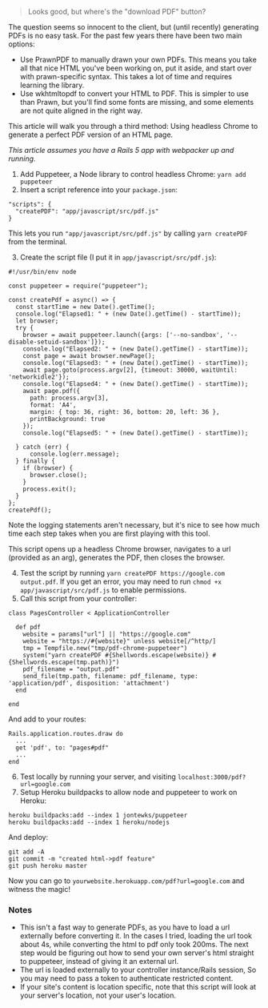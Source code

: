> Looks good, but where's the "download PDF" button?

The question seems so innocent to the client, but (until recently) generating PDFs is no easy task. For the past few years there have been two main options:

- Use PrawnPDF to manually drawn your own PDFs. This means you take all that nice HTML you've been working on, put it aside, and start over with prawn-specific syntax. This takes a lot of time and requires learning the library.
- Use wkhtmltopdf to convert your HTML to PDF. This is simpler to use than Prawn, but you'll find some fonts are missing, and some elements are not quite aligned in the right way.

This article will walk you through a third method: Using headless Chrome to generate a perfect PDF version of an HTML page.

_This article assumes you have a Rails 5 app with webpacker up and running._

1. Add Puppeteer, a Node library to control headless Chrome: `yarn add puppeteer`
2. Insert a script reference into your `package.json`:
```
"scripts": {
  "createPDF": "app/javascript/src/pdf.js"
}
```
This lets you run `"app/javascript/src/pdf.js"` by calling `yarn createPDF` from the terminal.

3. Create the script file (I put it in `app/javascript/src/pdf.js`):
```
#!/usr/bin/env node

const puppeteer = require("puppeteer");

const createPdf = async() => {
  const startTime = new Date().getTime();
  console.log("Elapsed1: " + (new Date().getTime() - startTime));
  let browser;
  try {
    browser = await puppeteer.launch({args: ['--no-sandbox', '--disable-setuid-sandbox']});
    console.log("Elapsed2: " + (new Date().getTime() - startTime));
    const page = await browser.newPage();
    console.log("Elapsed3: " + (new Date().getTime() - startTime));
    await page.goto(process.argv[2], {timeout: 30000, waitUntil: 'networkidle2'});
    console.log("Elapsed4: " + (new Date().getTime() - startTime));
    await page.pdf({
      path: process.argv[3],
      format: 'A4',
      margin: { top: 36, right: 36, bottom: 20, left: 36 },
      printBackground: true
    });
    console.log("Elapsed5: " + (new Date().getTime() - startTime));

  } catch (err) {
      console.log(err.message);
  } finally {
    if (browser) {
      browser.close();
    }
    process.exit();
  }
};
createPdf();
```
Note the logging statements aren't necessary, but it's nice to see how much time each step takes when you are first playing with this tool.

This script opens up a headless Chrome browser, navigates to a url (provided as an arg), generates the PDF, then closes the browser.

4. Test the script by running `yarn createPDF https://google.com output.pdf`. If you get an error, you may need to run `chmod +x app/javascript/src/pdf.js` to enable permissions.
5. Call this script from your controller:
```
class PagesController < ApplicationController

  def pdf
    website = params["url"] || "https://google.com"
    website = "https://#{website}" unless website[/^http/]
    tmp = Tempfile.new("tmp/pdf-chrome-puppeteer")
    system("yarn createPDF #{Shellwords.escape(website)} #{Shellwords.escape(tmp.path)}")
    pdf_filename = "output.pdf"
    send_file(tmp.path, filename: pdf_filename, type: 'application/pdf', disposition: 'attachment')
  end

end
```
And add to your routes:
```
Rails.application.routes.draw do
  ...
  get 'pdf', to: "pages#pdf"
  ...
end
```
6. Test locally by running your server, and visiting `localhost:3000/pdf?url=google.com`
7. Setup Heroku buildpacks to allow node and puppeteer to work on Heroku:
```
heroku buildpacks:add --index 1 jontewks/puppeteer
heroku buildpacks:add --index 1 heroku/nodejs
```
And deploy:
```
git add -A
git commit -m "created html->pdf feature"
git push heroku master
```
Now you can go to `yourwebsite.herokuapp.com/pdf?url=google.com` and witness the magic!

### Notes

- This isn't a fast way to generate PDFs, as you have to load a url externally before converting it. In the cases I tried, loading the url took about 4s, while converting the html to pdf only took 200ms. The next step would be figuring out how to send your own server's html straight to puppeteer, instead of giving it an external url.
- The url is loaded externally to your controller instance/Rails session, So you may need to pass a token to authenticate restricted content.
- If your site's content is location specific, note that this script will look at your server's location, not your user's location.